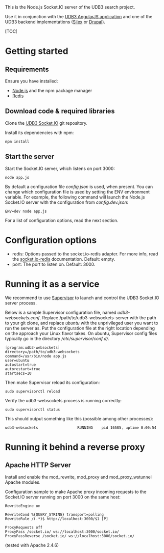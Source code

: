 This is the Node.js Socket.IO server of the UDB3 search project.

Use it in conjunction with the [UDB3 AngularJS application][udb3-angular-app] 
and one of the UDB3 backend implementations ([Silex][udb3-silex-backend] or 
[Drupal][udb3-drupal-backend]).


[TOC]


# Getting started

## Requirements

Ensure you have installed:

* [Node.js] and the npm package manager
* [Redis]


## Download code & required libraries

Clone the [UDB3 Socket.IO][udb3-websockets] git repository.

Install its dependencies with npm:

```
npm install
```

## Start the server

Start the Socket.IO server, which listens on port 3000:

```
node app.js
```

By default a configuration file _config.json_ is used, when present. You can
change which configuration file is used by setting the ENV environment variable.
For example, the following command will launch the Node.js Socket.IO server
with the configuration from _config.dev.json_:

```
ENV=dev node app.js
```

For a list of configuration options, read the next section.

# Configuration options

- redis: Options passed to the socket.io-redis adapter. For more info, read the
[socket.io-redis] documentation. Default: empty.
- port: The port to listen on. Default: 3000.

# Running it as a service

We recommend to use [Supervisor] to launch and control the UDB3 Socket.IO 
server process.

Below is a sample Supervisor configuration file, named *udb3-websockets.conf*.
Replace /path/to/udb3-websockets-server with the path to your git clone, and 
replace *ubuntu* with the unprivileged user you want to run the server as.
Put the configuration file at the right location depending on the approach your
 Linux flavor takes. On ubuntu, Supervisor config files typically go in the
 directory */etc/supervisor/conf.d/*.

```
[program:udb3-websockets]
directory=/path/to/udb3-websockets
command=/usr/bin/node app.js
user=ubuntu
autostart=true
autorestart=true
startsecs=10
```

Then make Supervisor reload its configuration:

```
sudo supervisorctl reload
```

Verify the udb3-websockets process is running correctly:

```
sudo supervisorctl status
```

This should output something like this (possible among other processes):

```
udb3-websockets                  RUNNING    pid 16585, uptime 0:00:54
```


# Running it behind a reverse proxy

## Apache HTTP Server

Install and enable the mod_rewrite, mod_proxy and mod_proxy_wstunnel Apache 
modules.

Configuration sample to make Apache proxy incoming requests to the Socket.IO 
server running on port 3000 on the same host:

```
RewriteEngine on

RewriteCond %{QUERY_STRING} transport=polling
RewriteRule /(.*)$ http://localhost:3000/$1 [P]

ProxyRequests off
ProxyPass /socket.io/ ws://localhost:3000/socket.io/
ProxyPassReverse /socket.io/ ws://localhost:3000/socket.io/
```

(tested with Apache 2.4.6)

[udb3-angular-app]: https://bitbucket.org/2dotstwice/culudb-app

[udb3-websockets]: https://bitbucket.org/2dotstwice/culudb-websockets

[udb3-drupal-backend]: https://bitbucket.org/2dotstwice/culudb

[udb3-silex-backend]: https://bitbucket.org/2dotstwice/culudb-silex

[supervisor]: http://supervisord.org/

[Node.js]: http://nodejs.org/

[Redis]: http://redis.io/

[socket.io-redis]: https://github.com/Automattic/socket.io-redis
